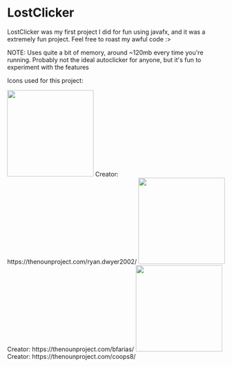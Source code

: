 # LostClicker
LostClicker was my first project I did for fun using javafx, and it was a extremely fun project. Feel free to roast my awful code :>

NOTE: Uses quite a bit of memory, around ~120mb every time you're running. Probably not the ideal autoclicker for anyone, but it's fun to experiment with the features

Icons used for this project:


<img src="https://user-images.githubusercontent.com/113804442/224515300-e5683df5-6155-43e0-87ee-7571f015acb6.png" width="200" />
Creator: https://thenounproject.com/ryan.dwyer2002/
<img src="https://user-images.githubusercontent.com/113804442/224515319-bf47dbfb-3d41-4a50-aab5-af709f14ae32.png" width="200" />
Creator: https://thenounproject.com/bfarias/
<img src="https://user-images.githubusercontent.com/113804442/224515338-b1ebb5ba-4172-4c1f-96d1-0ed9fc642a8d.png" width="200" />
Creator: https://thenounproject.com/coops8/
